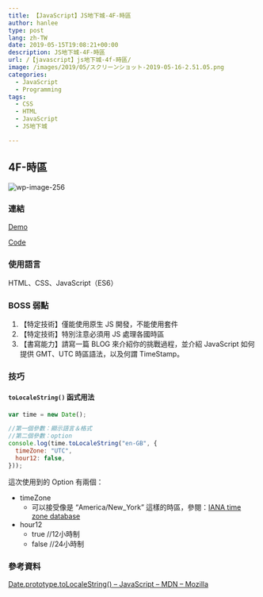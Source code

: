 ```yaml
---
title: 【JavaScript】JS地下城-4F-時區
author: hanlee
type: post
lang: zh-TW
date: 2019-05-15T19:08:21+00:00
description: JS地下城-4F-時區
url: /【javascript】js地下城-4f-時區/
image: /images/2019/05/スクリーンショット-2019-05-16-2.51.05.png
categories:
  - JavaScript
  - Programming
tags:
  - CSS
  - HTML
  - JavaScript
  - JS地下城

---
```


## 4F-時區

![wp-image-256](/images/2019/05/スクリーンショット-2019-05-16-2.51.05.png)

### 連結

[Demo](https://hannoeru.github.io/world-clock/)

[Code](https://github.com/hannoeru/world-clock)

### 使用語言

HTML、CSS、JavaScript（ES6）

### BOSS 弱點

1. 【特定技術】僅能使用原生 JS 開發，不能使用套件
2. 【特定技術】特別注意必須用 JS 處理各國時區
3. 【書寫能力】請寫一篇 BLOG 來介紹你的挑戰過程，並介紹 JavaScript 如何提供 GMT、UTC 時區語法，以及何謂 TimeStamp。

### 技巧

#### **`toLocaleString()`** 函式用法

```js
var time = new Date();

//第一個參數：顯示語言＆格式
//第二個參數：option
console.log(time.toLocaleString("en-GB", {
  timeZone: "UTC",
  hour12: false,
}));
```

這次使用到的 Option 有兩個：

- timeZone
  - 可以接受像是 &#8220;America/New_York&#8221; 這樣的時區，參閱：[IANA time zone database][1]
- hour12
  - true //12小時制
  - false //24小時制

### 參考資料

[Date.prototype.toLocaleString() &#8211; JavaScript &#8211; MDN &#8211;
Mozilla][2]

[1]: https://www.iana.org/time-zones
[2]: https://developer.mozilla.org/ja/docs/Web/JavaScript/Reference/Global_Objects/Date/toLocaleString
